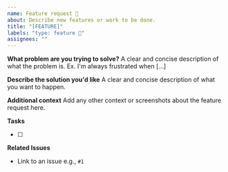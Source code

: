 ```yaml
---
name: Feature request 🔨
about: Describe new features or work to be done.
title: "[FEATURE]"
labels: "type: feature 🔨"
assignees: ""
---
```


**What problem are you trying to solve?**
A clear and concise description of what the problem is. Ex. I'm always frustrated when [...]

**Describe the solution you'd like**
A clear and concise description of what you want to happen.

**Additional context**
Add any other context or screenshots about the feature request here.

**Tasks**

- [ ]

**Related Issues**

- Link to an issue e.g., `#1`
